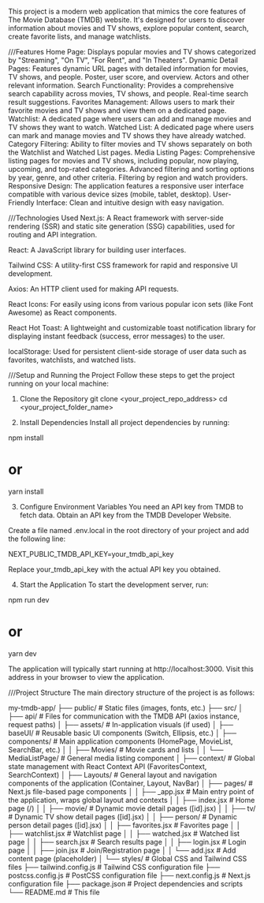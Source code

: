 This project is a modern web application that mimics the core features of The Movie Database (TMDB) website. It's designed for users to discover information about movies and TV shows, explore popular content, search, create favorite lists, and manage watchlists.

///Features
Home Page: Displays popular movies and TV shows categorized by "Streaming", "On TV", "For Rent", and "In Theaters".
Dynamic Detail Pages: Features dynamic URL pages with detailed information for movies, TV shows, and people.
Poster, user score, and overview.
Actors and other relevant information.
Search Functionality: Provides a comprehensive search capability across movies, TV shows, and people.
Real-time search result suggestions.
Favorites Management: Allows users to mark their favorite movies and TV shows and view them on a dedicated page.
Watchlist: A dedicated page where users can add and manage movies and TV shows they want to watch.
Watched List: A dedicated page where users can mark and manage movies and TV shows they have already watched.
Category Filtering: Ability to filter movies and TV shows separately on both the Watchlist and Watched List pages.
Media Listing Pages: Comprehensive listing pages for movies and TV shows, including popular, now playing, upcoming, and top-rated categories.
Advanced filtering and sorting options by year, genre, and other criteria.
Filtering by region and watch providers.
Responsive Design: The application features a responsive user interface compatible with various device sizes (mobile, tablet, desktop).
User-Friendly Interface: Clean and intuitive design with easy navigation.

///Technologies Used
Next.js: A React framework with server-side rendering (SSR) and static site generation (SSG) capabilities, used for routing and API integration.

React: A JavaScript library for building user interfaces.

Tailwind CSS: A utility-first CSS framework for rapid and responsive UI development.

Axios: An HTTP client used for making API requests.

React Icons: For easily using icons from various popular icon sets (like Font Awesome) as React components.

React Hot Toast: A lightweight and customizable toast notification library for displaying instant feedback (success, error messages) to the user.

localStorage: Used for persistent client-side storage of user data such as favorites, watchlists, and watched lists.

///Setup and Running the Project
Follow these steps to get the project running on your local machine:

1. Clone the Repository
git clone <your_project_repo_address>
cd <your_project_folder_name>

2. Install Dependencies
Install all project dependencies by running:

npm install
# or
yarn install

3. Configure Environment Variables
You need an API key from TMDB to fetch data.
Obtain an API key from the TMDB Developer Website.

Create a file named .env.local in the root directory of your project and add the following line:

NEXT_PUBLIC_TMDB_API_KEY=your_tmdb_api_key

Replace your_tmdb_api_key with the actual API key you obtained.

4. Start the Application
To start the development server, run:

npm run dev
# or
yarn dev

The application will typically start running at http://localhost:3000. Visit this address in your browser to view the application.

///Project Structure
The main directory structure of the project is as follows:

my-tmdb-app/
├── public/                  # Static files (images, fonts, etc.)
├── src/
│   ├── api/                 # Files for communication with the TMDB API (axios instance, request paths)
│   ├── assets/              # In-application visuals (if used)
│   ├── baseUI/              # Reusable basic UI components (Switch, Ellipsis, etc.)
│   ├── components/          # Main application components (HomePage, MovieList, SearchBar, etc.)
│   │   ├── Movies/          # Movie cards and lists
│   │   └── MediaListPage/   # General media listing component
│   ├── context/             # Global state management with React Context API (FavoritesContext, SearchContext)
│   ├── Layouts/             # General layout and navigation components of the application (Container, Layout, NavBar)
│   ├── pages/               # Next.js file-based page components
│   │   ├── _app.jsx         # Main entry point of the application, wraps global layout and contexts
│   │   ├── index.jsx        # Home page (/)
│   │   ├── movie/           # Dynamic movie detail pages ([id].jsx)
│   │   ├── tv/              # Dynamic TV show detail pages ([id].jsx)
│   │   ├── person/          # Dynamic person detail pages ([id].jsx)
│   │   ├── favorites.jsx    # Favorites page
│   │   ├── watchlist.jsx    # Watchlist page
│   │   ├── watched.jsx      # Watched list page
│   │   ├── search.jsx       # Search results page
│   │   ├── login.jsx        # Login page
│   │   ├── join.jsx         # Join/Registration page
│   │   └── add.jsx          # Add content page (placeholder)
│   └── styles/              # Global CSS and Tailwind CSS files
├── tailwind.config.js       # Tailwind CSS configuration file
├── postcss.config.js        # PostCSS configuration file
├── next.config.js           # Next.js configuration file
├── package.json             # Project dependencies and scripts
└── README.md                # This file


